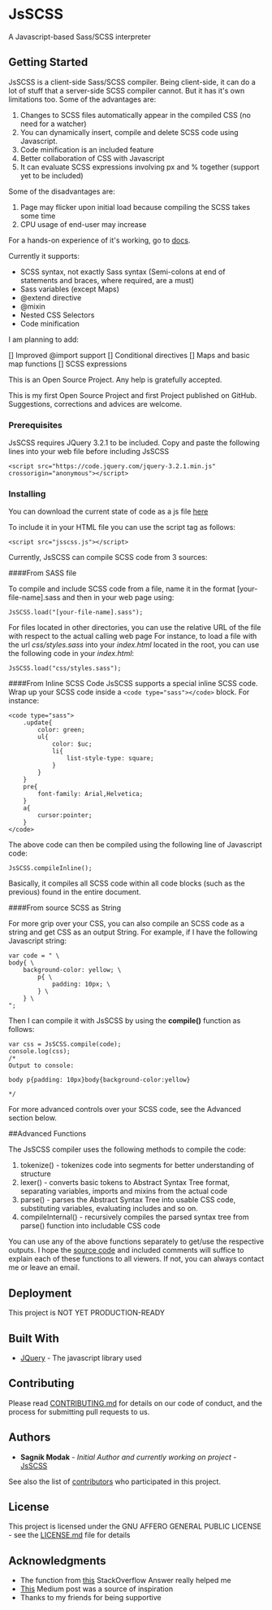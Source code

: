 # JsSCSS

A Javascript-based Sass/SCSS interpreter

## Getting Started

JsSCSS is a client-side Sass/SCSS compiler. Being client-side, it can do a lot of stuff that a server-side SCSS compiler cannot. But it has it's own limitations too.
Some of the advantages are:
1. Changes to SCSS files automatically appear in the compiled CSS (no need for a watcher)
2. You can dynamically insert, compile and delete SCSS code using Javascript.
3. Code minification is an included feature
4. Better collaboration of CSS with Javascript
5. It can evaluate SCSS expressions involving px and % together (support yet to be included)

Some of the disadvantages are:
1. Page may flicker upon initial load because compiling the SCSS takes some time
2. CPU usage of end-user may increase

For a hands-on experience of it's working, go to [docs](http://mskies.web44.net/jsass/index.html).

Currently it supports:

- SCSS syntax, not exactly Sass syntax (Semi-colons at end of statements and braces, where required, are a must)
- Sass variables (except Maps)
- @extend directive
- @mixin
- Nested CSS Selectors
- Code minification

I am planning to add:

[] Improved @import support
[] Conditional directives
[] Maps and basic map functions
[] SCSS expressions

This is an Open Source Project. Any help is gratefully accepted.

This is my first Open Source Project and first Project published on GitHub. Suggestions, corrections and advices are welcome.

### Prerequisites

JsSCSS requires JQuery 3.2.1 to be included. Copy and paste the following lines into your web file before including JsSCSS

```
<script src="https://code.jquery.com/jquery-3.2.1.min.js" crossorigin="anonymous"></script>
```

### Installing

You can download the current state of code as a js file [here](http://mskies.web44.net/jsscss/jsscss.js)

To include it in your HTML file you can use the script tag as follows:
```
<script src="jsscss.js"></script>
```

Currently, JsSCSS can compile SCSS code from 3 sources:

####From SASS file

To compile and include SCSS code from a file, name it in the format [your-file-name].sass and then in your web page using:

```
JsSCSS.load("[your-file-name].sass");
```

For files located in other directories, you can use the relative URL of the file with respect to the actual calling web page
For instance, to load a file with the url *css/styles.sass* into your *index.html* located in the root, you can use the following code in your *index.html*:

```
JsSCSS.load("css/styles.sass");
```

####From Inline SCSS Code
JsSCSS supports a special inline SCSS code. Wrap up your SCSS code inside a ```<code type="sass"></code>``` block. For instance:

```
<code type="sass">
	.update{
		color: green;
		ul{
			color: $uc;
			li{
				list-style-type: square;
			}
		}
	}
	pre{
		font-family: Arial,Helvetica;
	}
	a{
		cursor:pointer;
	}
</code>
```

The above code can then be compiled using the following line of Javascript code:

```
JsSCSS.compileInline();
```

Basically, it compiles all SCSS code within all code blocks (such as the previous) found in the entire document.

####From source SCSS as String

For more grip over your CSS, you can also compile an SCSS code as a string and get CSS as an output String.
For example, if I have the following Javascript string:
```
var code = " \
body{ \
	background-color: yellow; \
		p{ \
			padding: 10px; \
		} \
	} \
";
```
Then I can compile it with JsSCSS by using the **compile()** function as follows:
```
var css = JsSCSS.compile(code);
console.log(css);
/*
Output to console:

body p{padding: 10px}body{background-color:yellow}

*/
```

For more advanced controls over your SCSS code, see the Advanced section below.

##Advanced Functions

The JsSCSS compiler uses the following methods to compile the code:
1. tokenize() - tokenizes code into segments for better understanding of structure
2. lexer() - converts basic tokens to Abstract Syntax Tree format, separating variables, imports and mixins from the actual code
3. parse() - parses the Abstract Syntax Tree into usable CSS code, substituting variables, evaluating includes and so on.
4. compileInternal() - recursively compiles the parsed syntax tree from parse() function into includable CSS code

You can use any of the above functions separately to get/use the respective outputs.
I hope the [source code](http://mskies.web44.net/jsass/jsass.js) and included comments will suffice to explain each of these functions to all viewers.
If not, you can always contact me or leave an email.

## Deployment

This project is NOT YET PRODUCTION-READY

## Built With

* [JQuery](https://github.com/jquery/jquery) - The javascript library used

## Contributing

Please read [CONTRIBUTING.md](https://gist.github.com/) for details on our code of conduct, and the process for submitting pull requests to us.

## Authors

* **Sagnik Modak** - *Initial Author and currently working on project* - [JsSCSS](https://github.com/JsSCSS/)

See also the list of [contributors](https://github.com/JsSCSS/contributors) who participated in this project.

## License

This project is licensed under the GNU AFFERO GENERAL PUBLIC LICENSE - see the [LICENSE.md](LICENSE.md) file for details

## Acknowledgments

* The function from [this](https://stackoverflow.com/a/5582719/7533368) StackOverflow Answer really helped me
* [This](https://medium.com/@kosamari/how-to-be-a-compiler-make-a-compiler-with-javascript-4a8a13d473b4) Medium post was a source of inspiration
* Thanks to my friends for being supportive
